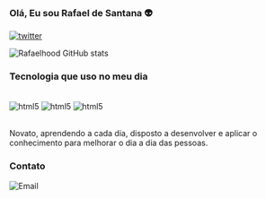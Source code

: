 ### Olá, Eu sou Rafael de Santana 👽

[![twitter](https://img.shields.io/badge/Twitter-1DA1F2?style=for-the-badge&logo=twitter&logoColor=white)](https://twitter.com/RafaelOp13)

![Rafaelhood GitHub stats](https://github-readme-stats.vercel.app/api?username=rafaelhood&show_icons=true&theme=dracula)

### Tecnologia que uso no meu dia

<div style="display: inline_block"><br>
 <img align="center" alt="html5" src= "https://img.shields.io/badge/JavaScript-323330?style=for-the-badge&logo=javascript&logoColor=F7DF1E" />
  <img align="center" alt="html5" src= "https://img.shields.io/badge/HTML5-E34F26?style=for-the-badge&logo=html5&logoColor=white" />
  <img align="center" alt="html5" src= "https://img.shields.io/badge/Node.js-43853D?style=for-the-badge&logo=node.js&logoColor=white" />
</div><br/>


Novato, aprendendo a cada dia, disposto a desenvolver e aplicar o conhecimento para melhorar o dia a dia das pessoas.

### Contato

![Email](https://img.shields.io/badge/Gmail-D14836?style=for-the-badge&logo=gmail&logoColor=white)
